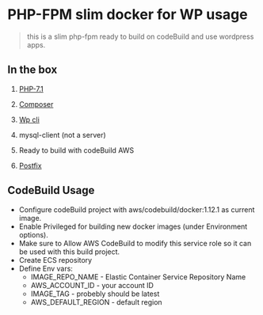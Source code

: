 # PHP-FPM slim docker for WP usage

> this is a slim php-fpm ready to build on codeBuild and use wordpress apps.

## In the box

1. [PHP-7.1](https://hub.docker.com/_/php/)

2. [Composer](https://getcomposer.org/)

3. [Wp cli](https://wp-cli.org/)

4. mysql-client (not a server)

5. Ready to build with codeBuild AWS

6. [Postfix](http://www.postfix.org/)

## CodeBuild Usage

* Configure codeBuild project with aws/codebuild/docker:1.12.1 as current image.
* Enable Privileged for building new docker images (under Environment options).
* Make sure to Allow AWS CodeBuild to modify this service role so it can be used with this build project.
* Create ECS repository
* Define Env vars:
    * IMAGE_REPO_NAME - Elastic Container Service Repository Name
    * AWS_ACCOUNT_ID - your account ID
    * IMAGE_TAG - probebly should be latest
    * AWS_DEFAULT_REGION - default region
